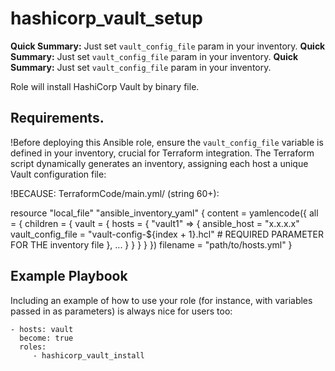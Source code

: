 hashicorp_vault_setup
=========
**Quick Summary:** Just set `vault_config_file` param in your inventory.
**Quick Summary:** Just set `vault_config_file` param in your inventory.
**Quick Summary:** Just set `vault_config_file` param in your inventory.


Role will install HashiCorp Vault by binary file. 

Requirements.
------------

!Before deploying this Ansible role, ensure the `vault_config_file` variable is defined in your inventory, crucial for Terraform integration. The Terraform script dynamically generates an inventory, assigning each host a unique Vault configuration file:

!BECAUSE:
TerraformCode/main.yml/ (string 60+):

resource "local_file" "ansible_inventory_yaml" {
  content = yamlencode({
    all = {
      children = {
        vault = {
          hosts = {
            "vault1" => {
              ansible_host = "x.x.x.x"
              vault_config_file = "vault-config-${index + 1}.hcl"   # REQUIRED PARAMETER FOR THE inventory file
            },
            ...
          }
        }
      }
    }
  })
  filename = "path/to/hosts.yml"
}


Example Playbook
----------------

Including an example of how to use your role (for instance, with variables passed in as parameters) is always nice for users too:

    - hosts: vault
      become: true
      roles:
         - hashicorp_vault_install